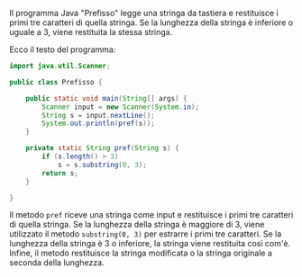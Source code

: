 Il programma Java "Prefisso" legge una stringa da tastiera e restituisce i primi tre caratteri di quella stringa. Se la lunghezza della stringa è inferiore o uguale a 3, viene restituita la stessa stringa.

Ecco il testo del programma:

```java
import java.util.Scanner;

public class Prefisso {

    public static void main(String[] args) {
        Scanner input = new Scanner(System.in);
        String s = input.nextLine();
        System.out.println(pref(s));
    }

    private static String pref(String s) {
        if (s.length() > 3) 
            s = s.substring(0, 3);
        return s;
    }

}
```

Il metodo `pref` riceve una stringa come input e restituisce i primi tre caratteri di quella stringa. Se la lunghezza della stringa è maggiore di 3, viene utilizzato il metodo `substring(0, 3)` per estrarre i primi tre caratteri. Se la lunghezza della stringa è 3 o inferiore, la stringa viene restituita così com'è. Infine, il metodo restituisce la stringa modificata o la stringa originale a seconda della lunghezza.
